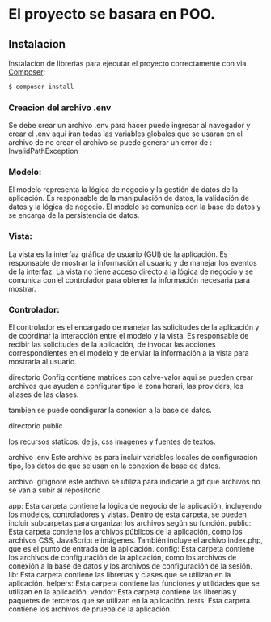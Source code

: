 # El proyecto se basara en POO.


## Instalacion

Instalacion de librerias para ejecutar el proyecto correctamente con via [Composer](https://getcomposer.org/):

```bash
$ composer install
```
### Creacion del archivo .env 
  Se debe crear un archivo .env para hacer puede ingresar al navegador y crear el .env aqui iran todas las variables globales que se usaran en el archivo 
  de no crear el archivo se puede generar un error de :
      InvalidPathException

### Modelo: 
  El modelo representa la lógica de negocio y la gestión de datos de la aplicación. Es responsable de la manipulación de datos, la validación de datos y la lógica de negocio. El modelo se comunica con la base de datos y se encarga de la persistencia de     datos.
### Vista:
  La vista es la interfaz gráfica de usuario (GUI) de la aplicación. Es responsable de mostrar la información al usuario y de manejar los eventos de la interfaz. La vista no tiene acceso directo a la lógica de negocio y se comunica con el controlador       para obtener la información necesaria para mostrar.
### Controlador: 
  El controlador es el encargado de manejar las solicitudes de la aplicación y de coordinar la interacción entre el modelo y la vista. Es responsable de recibir las solicitudes de la aplicación, de invocar las acciones correspondientes en el modelo y de    enviar la información a la vista para mostrarla al usuario.


directorio Config 
contiene matrices con calve-valor aqui se pueden crear archivos que ayuden a configurar 
tipo la zona horari, las providers, los aliases de las clases.

tambien se puede condigurar la conexion a la base de datos. 


directorio public 

los recursos staticos, de js, css imagenes y fuentes de textos.

archivo .env 
Este archivo es para incluir variables locales de configuracion tipo, los datos de que se usan en la conexion de base 
de datos. 

archivo .gitignore
este archivo se utiliza para indicarle a git que archivos no se van a subir al repositorio


app: Esta carpeta contiene la lógica de negocio de la aplicación, incluyendo los modelos, controladores y vistas. Dentro de esta carpeta, se pueden incluir subcarpetas para organizar los archivos según su función.
public: Esta carpeta contiene los archivos públicos de la aplicación, como los archivos CSS, JavaScript e imágenes. También incluye el archivo index.php, que es el punto de entrada de la aplicación.
config: Esta carpeta contiene los archivos de configuración de la aplicación, como los archivos de conexión a la base de datos y los archivos de configuración de la sesión.
lib: Esta carpeta contiene las librerías y clases que se utilizan en la aplicación.
helpers: Esta carpeta contiene las funciones y utilidades que se utilizan en la aplicación.
vendor: Esta carpeta contiene las librerías y paquetes de terceros que se utilizan en la aplicación.
tests: Esta carpeta contiene los archivos de prueba de la aplicación.
